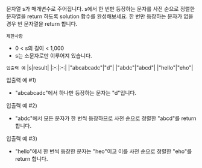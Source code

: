 문자열 s가 매개변수로 주어집니다. 
s에서 한 번만 등장하는 문자를 사전 순으로 정렬한 문자열을 return 하도록 solution 함수를 완성해보세요. 
한 번만 등장하는 문자가 없을 경우 빈 문자열을 return 합니다.

`제한사항`
- 0 < s의 길이 < 1,000
- s는 소문자로만 이루어져 있습니다.

`입출력 예`
|s|result|
|:-:|:-:|
|"abcabcadc"|"d"|
|"abdc"|"abcd"|
|"hello"|"eho"|

입출력 예 #1)
- "abcabcadc"에서 하나만 등장하는 문자는 "d"입니다.

입출력 예 #2)
- "abdc"에서 모든 문자가 한 번씩 등장하므로 사전 순으로 정렬한 "abcd"를 return 합니다.

입출력 예 #3)
- "hello"에서 한 번씩 등장한 문자는 "heo"이고 이를 사전 순으로 정렬한 "eho"를 return 합니다.
